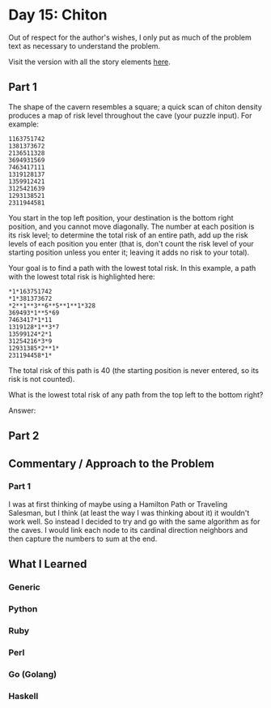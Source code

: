 # Day 15: Chiton

Out of respect for the author's wishes, I only put as much of the problem text as necessary to understand the problem.

Visit the version with all the story elements [here](https://adventofcode.com/2021/day/15).

## Part 1
 The shape of the cavern resembles a square; a quick scan of chiton density produces a map of risk level throughout the cave (your puzzle input). For example:

    1163751742
    1381373672
    2136511328
    3694931569
    7463417111
    1319128137
    1359912421
    3125421639
    1293138521
    2311944581

You start in the top left position, your destination is the bottom right position, and you cannot move diagonally. The number at each position is its risk level; to determine the total risk of an entire path, add up the risk levels of each position you enter (that is, don't count the risk level of your starting position unless you enter it; leaving it adds no risk to your total).

Your goal is to find a path with the lowest total risk. In this example, a path with the lowest total risk is highlighted here:

    *1*163751742
    *1*381373672
    *2**1**3**6**5**1**1*328
    369493*1**5*69
    7463417*1*11
    1319128*1**3*7
    13599124*2*1
    31254216*3*9
    12931385*2**1*
    231194458*1*

The total risk of this path is 40 (the starting position is never entered, so its risk is not counted).

What is the lowest total risk of any path from the top left to the bottom right?

Answer: 

## Part 2

## Commentary / Approach to the Problem
### Part 1
I was at first thinking of maybe using a Hamilton Path or Traveling Salesman, but I think (at least the way I was thinking about it) it wouldn't work well. So instead I decided to try and go with the same algorithm as for the caves. I would link each node to its cardinal direction neighbors and then capture the numbers to sum at the end. 
## What I Learned

### Generic

### Python

### Ruby

### Perl

### Go (Golang)

### Haskell
